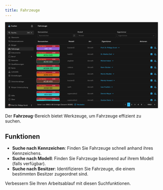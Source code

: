 ```yaml
---
title: Fahrzeuge
---
```


![Feature Fahrzeug](/images/screenshots/features-vehicles.png)

Der **Fahrzeug**-Bereich bietet Werkzeuge, um Fahrzeuge effizient zu suchen.

## Funktionen

- **Suche nach Kennzeichen**: Finden Sie Fahrzeuge schnell anhand ihres Kennzeichens.
- **Suche nach Modell**: Finden Sie Fahrzeuge basierend auf ihrem Modell (falls verfügbar).
- **Suche nach Besitzer**: Identifizieren Sie Fahrzeuge, die einem bestimmten Besitzer zugeordnet sind.

Verbessern Sie Ihren Arbeitsablauf mit diesen Suchfunktionen.
